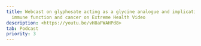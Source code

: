 ```yaml
---
title: Webcast on glyphosate acting as a glycine analogue and implications for
  immune function and cancer on Extreme Health Video
description: <https://youtu.be/vH8aFWAHPd8>
tab: Podcast
priority: 3
---
```


